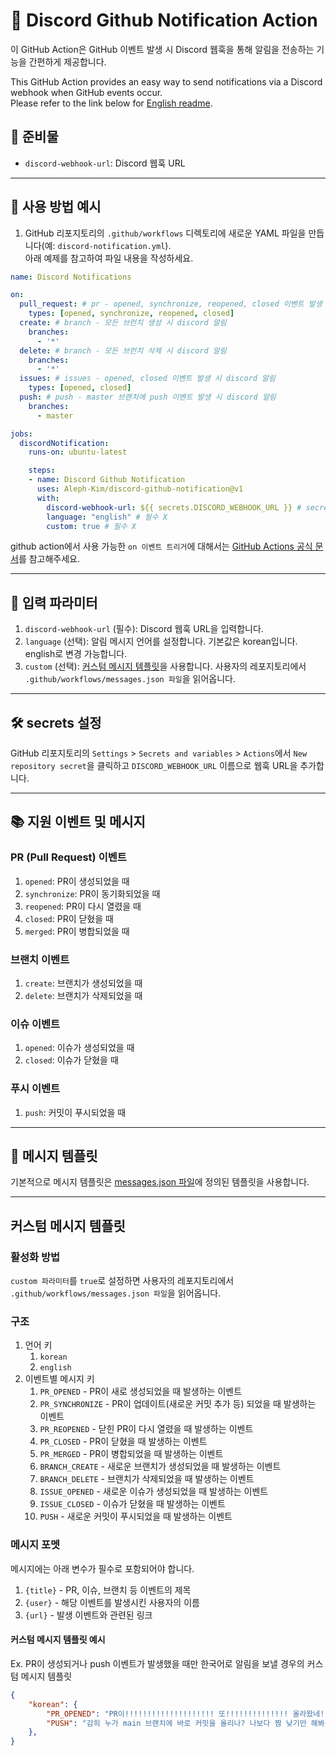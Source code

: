 # 📢 Discord Github Notification Action

이 GitHub Action은 GitHub 이벤트 발생 시 Discord 웹훅을 통해 알림을 전송하는 기능을 간편하게 제공합니다.

This GitHub Action provides an easy way to send notifications via a Discord webhook when GitHub events occur.    
Please refer to the link below for [English readme](README_EN.md).

## 🧺 준비물

- `discord-webhook-url`: Discord 웹훅 URL

---

## 🚀 사용 방법 예시

1. GitHub 리포지토리의 `.github/workflows` 디렉토리에 새로운 YAML 파일을 만듭니다(예: `discord-notification.yml`).    
아래 예제를 참고하여 파일 내용을 작성하세요.

```yml
name: Discord Notifications

on:
  pull_request: # pr - opened, synchronize, reopened, closed 이벤트 발생 시 discord 알림
    types: [opened, synchronize, reopened, closed]
  create: # branch - 모든 브런치 생성 시 discord 알림
    branches:
      - '*'
  delete: # branch - 모든 브런치 삭제 시 discord 알림
    branches:
      - '*'
  issues: # issues - opened, closed 이벤트 발생 시 discord 알림
    types: [opened, closed]
  push: # push - master 브랜치에 push 이벤트 발생 시 discord 알림
    branches:
      - master

jobs:
  discordNotification:
    runs-on: ubuntu-latest

    steps:
    - name: Discord Github Notification
      uses: Aleph-Kim/discord-github-notification@v1
      with:
        discord-webhook-url: ${{ secrets.DISCORD_WEBHOOK_URL }} # secret key에 저장한 discord webhook url
        language: "english" # 필수 X
        custom: true # 필수 X
```

github action에서 사용 가능한 `on 이벤트 트리거`에 대해서는 [GitHub Actions 공식 문서](https://docs.github.com/ko/actions/writing-workflows/choosing-when-your-workflow-runs/events-that-trigger-workflows)를 참고해주세요.

---

## 💬 입력 파라미터
1. `discord-webhook-url` (필수): Discord 웹훅 URL을 입력합니다.
2. `language` (선택): 알림 메시지 언어를 설정합니다. 기본값은 korean입니다. english로 변경 가능합니다.
3. `custom` (선택): [커스텀 메시지 템플릿](#커스텀-메시지-템플릿)을 사용합니다. 사용자의 레포지토리에서 `.github/workflows/messages.json 파일`을 읽어옵니다.

---

## 🛠 secrets 설정
GitHub 리포지토리의 `Settings` > `Secrets and variables` > `Actions`에서 `New repository secret`을 클릭하고 `DISCORD_WEBHOOK_URL` 이름으로 웹훅 URL을 추가합니다.

---

## 📚 지원 이벤트 및 메시지

### PR (Pull Request) 이벤트
1. `opened`: PR이 생성되었을 때
2. `synchronize`: PR이 동기화되었을 때
3. `reopened`: PR이 다시 열렸을 때
4. `closed`: PR이 닫혔을 때
5. `merged`: PR이 병합되었을 때

### 브랜치 이벤트
1. `create`: 브랜치가 생성되었을 때
2. `delete`: 브랜치가 삭제되었을 때

### 이슈 이벤트
1. `opened`: 이슈가 생성되었을 때
2. `closed`: 이슈가 닫혔을 때

### 푸시 이벤트
1. `push`: 커밋이 푸시되었을 때

---

## 📄 메시지 템플릿
기본적으로 메시지 템플릿은 [messages.json 파일](https://github.com/Aleph-Kim/discord-github-notification/blob/master/messages.json)에 정의된 템플릿을 사용합니다.

---

## 커스텀 메시지 템플릿

### 활성화 방법
`custom 파라미터`를 `true`로 설정하면 사용자의 레포지토리에서 `.github/workflows/messages.json 파일`을 읽어옵니다.

### 구조
1. 언어 키
    1. `korean`
    2. `english`
2. 이벤트별 메시지 키
    1. `PR_OPENED` - PR이 새로 생성되었을 때 발생하는 이벤트
    2. `PR_SYNCHRONIZE` - PR이 업데이트(새로운 커밋 추가 등) 되었을 때 발생하는 이벤트
    3. `PR_REOPENED` - 닫힌 PR이 다시 열렸을 때 발생하는 이벤트
    4. `PR_CLOSED` - PR이 닫혔을 때 발생하는 이벤트
    5. `PR_MERGED` - PR이 병합되었을 때 발생하는 이벤트
    6. `BRANCH_CREATE` - 새로운 브랜치가 생성되었을 때 발생하는 이벤트
    7. `BRANCH_DELETE` - 브랜치가 삭제되었을 때 발생하는 이벤트
    8. `ISSUE_OPENED` - 새로운 이슈가 생성되었을 때 발생하는 이벤트
    9. `ISSUE_CLOSED` - 이슈가 닫혔을 때 발생하는 이벤트
    10. `PUSH` - 새로운 커밋이 푸시되었을 때 발생하는 이벤트

### 메시지 포멧
메시지에는 아래 변수가 필수로 포함되어야 합니다.
1. `{title}` - PR, 이슈, 브랜치 등 이벤트의 제목
2. `{user}` - 해당 이벤트를 발생시킨 사용자의 이름
3. `{url}` - 발생 이벤트와 관련된 링크

#### 커스텀 메시지 템플릿 예시

Ex. PR이 생성되거나 push 이벤트가 발생했을 때만 한국어로 알림을 보낼 경우의 커스텀 메시지 템플릿
```json
{
    "korean": {
        "PR_OPENED": "PR이!!!!!!!!!!!!!!!!!!!! 또!!!!!!!!!!!!!! 올라왔네!!!!!!!!!!!!!!!!!!!!!!!!!!!: {title}\n PR한 놈: {user}\n PR url: {url}",
        "PUSH": "감히 누가 main 브랜치에 바로 커밋을 올리나? 나보다 짬 낮기만 해봐 \n커밋 명: {title}\n 커밋 올린 놈: {user}\n{url}"
    },
}
```